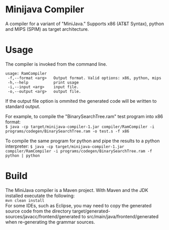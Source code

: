 Minijava Compiler
=================
A compiler for a variant of "MiniJava." Supports x86 (AT&T Syntax), python and MIPS (SPIM) as target architecture.

Usage
=====
The compiler is invoked from the command line. 

	usage: RamCompiler
	 -f,--format <arg>   Output format. Valid options: x86, python, mips
	 -h,--help           print usage
	 -i,--input <arg>    input file.
	 -o,--output <arg>   output file.  
 
If the output file option is ommited the generated code will be written to standard output.
 
For example, to compile the "BinarySearchTree.ram" test program into x86 format:  
`$ java -cp target/minijava-compiler-1.jar compiler/RamCompiler -i programs/codegen/BinarySearchTree.ram -o test.s -f x86`  
  
To compile the same program for python and pipe the results to a python interpreter:
`$ java -cp target/minijava-compiler-1.jar compiler/RamCompiler -i programs/codegen/BinarySearchTree.ram -f python | python`  

Build
=====
The MiniJava compiler is a Maven project. With Maven and the JDK installed executate the following:  
`mvn clean install`  
For some IDEs, such as Eclipse, you may need to copy the generated source code from the directory target/generated-sources/javacc/frontend/generated
to src/main/java/frontend/generated when re-generating the grammar sources.
